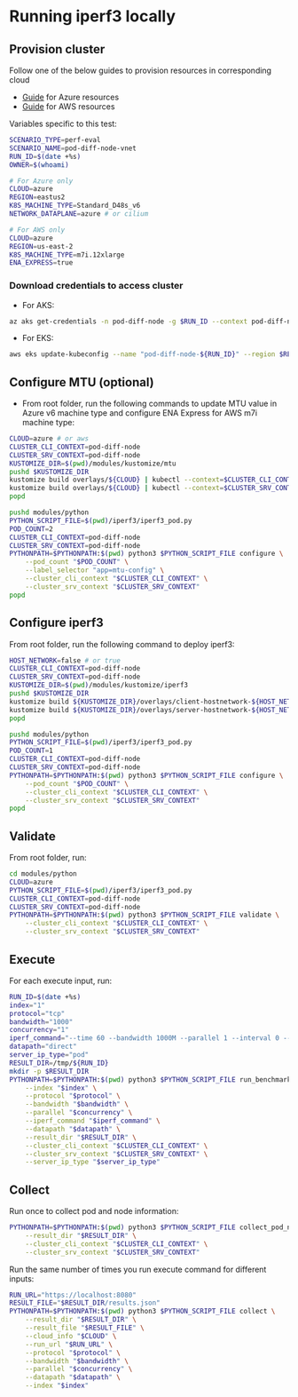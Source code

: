 # Running iperf3 locally

## Provision cluster

Follow one of the below guides to provision resources in corresponding cloud
- [Guide](../../terraform/azure/README.md) for Azure resources
- [Guide](../../terraform/aws/README.md) for AWS resources

Variables specific to this test:

```bash
SCENARIO_TYPE=perf-eval
SCENARIO_NAME=pod-diff-node-vnet
RUN_ID=$(date +%s)
OWNER=$(whoami)

# For Azure only 
CLOUD=azure
REGION=eastus2
K8S_MACHINE_TYPE=Standard_D48s_v6
NETWORK_DATAPLANE=azure # or cilium

# For AWS only
CLOUD=azure
REGION=us-east-2
K8S_MACHINE_TYPE=m7i.12xlarge
ENA_EXPRESS=true
```

### Download credentials to access cluster

- For AKS:

```bash
az aks get-credentials -n pod-diff-node -g $RUN_ID --context pod-diff-node
```

- For EKS:

```bash
aws eks update-kubeconfig --name "pod-diff-node-${RUN_ID}" --region $REGION --alias pod-diff-node
```

## Configure MTU (optional)

- From root folder, run the following commands to update MTU value in Azure v6 machine type and configure ENA Express for AWS m7i machine type:

```bash
CLOUD=azure # or aws
CLUSTER_CLI_CONTEXT=pod-diff-node
CLUSTER_SRV_CONTEXT=pod-diff-node
KUSTOMIZE_DIR=$(pwd)/modules/kustomize/mtu
pushd $KUSTOMIZE_DIR
kustomize build overlays/${CLOUD} | kubectl --context=$CLUSTER_CLI_CONTEXT apply -f -
kustomize build overlays/${CLOUD} | kubectl --context=$CLUSTER_SRV_CONTEXT apply -f -
popd

pushd modules/python
PYTHON_SCRIPT_FILE=$(pwd)/iperf3/iperf3_pod.py
POD_COUNT=2
CLUSTER_CLI_CONTEXT=pod-diff-node
CLUSTER_SRV_CONTEXT=pod-diff-node
PYTHONPATH=$PYTHONPATH:$(pwd) python3 $PYTHON_SCRIPT_FILE configure \
    --pod_count "$POD_COUNT" \
    --label_selector "app=mtu-config" \
    --cluster_cli_context "$CLUSTER_CLI_CONTEXT" \
    --cluster_srv_context "$CLUSTER_SRV_CONTEXT"
popd
```

## Configure iperf3

From root folder, run the following command to deploy iperf3:

```bash
HOST_NETWORK=false # or true
CLUSTER_CLI_CONTEXT=pod-diff-node
CLUSTER_SRV_CONTEXT=pod-diff-node
KUSTOMIZE_DIR=$(pwd)/modules/kustomize/iperf3
pushd $KUSTOMIZE_DIR
kustomize build ${KUSTOMIZE_DIR}/overlays/client-hostnetwork-${HOST_NETWORK} | kubectl --context=$CLUSTER_CLI_CONTEXT apply -f -
kustomize build ${KUSTOMIZE_DIR}/overlays/server-hostnetwork-${HOST_NETWORK} | kubectl --context=$CLUSTER_SRV_CONTEXT apply -f -
popd

pushd modules/python
PYTHON_SCRIPT_FILE=$(pwd)/iperf3/iperf3_pod.py
POD_COUNT=1
CLUSTER_CLI_CONTEXT=pod-diff-node
CLUSTER_SRV_CONTEXT=pod-diff-node
PYTHONPATH=$PYTHONPATH:$(pwd) python3 $PYTHON_SCRIPT_FILE configure \
    --pod_count "$POD_COUNT" \
    --cluster_cli_context "$CLUSTER_CLI_CONTEXT" \
    --cluster_srv_context "$CLUSTER_SRV_CONTEXT"
popd
```

## Validate

From root folder, run:

```bash
cd modules/python
CLOUD=azure
PYTHON_SCRIPT_FILE=$(pwd)/iperf3/iperf3_pod.py
CLUSTER_CLI_CONTEXT=pod-diff-node
CLUSTER_SRV_CONTEXT=pod-diff-node
PYTHONPATH=$PYTHONPATH:$(pwd) python3 $PYTHON_SCRIPT_FILE validate \
    --cluster_cli_context "$CLUSTER_CLI_CONTEXT" \
    --cluster_srv_context "$CLUSTER_SRV_CONTEXT"
```

## Execute

For each execute input, run:

```bash
RUN_ID=$(date +%s)
index="1"
protocol="tcp"
bandwidth="1000"
concurrency="1"
iperf_command="--time 60 --bandwidth 1000M --parallel 1 --interval 0 --port 20003"
datapath="direct"
server_ip_type="pod"
RESULT_DIR=/tmp/${RUN_ID}
mkdir -p $RESULT_DIR
PYTHONPATH=$PYTHONPATH:$(pwd) python3 $PYTHON_SCRIPT_FILE run_benchmark \
    --index "$index" \
    --protocol "$protocol" \
    --bandwidth "$bandwidth" \
    --parallel "$concurrency" \
    --iperf_command "$iperf_command" \
    --datapath "$datapath" \
    --result_dir "$RESULT_DIR" \
    --cluster_cli_context "$CLUSTER_CLI_CONTEXT" \
    --cluster_srv_context "$CLUSTER_SRV_CONTEXT" \
    --server_ip_type "$server_ip_type"
```

## Collect

Run once to collect pod and node information:

```bash
PYTHONPATH=$PYTHONPATH:$(pwd) python3 $PYTHON_SCRIPT_FILE collect_pod_node_info \
    --result_dir "$RESULT_DIR" \
    --cluster_cli_context "$CLUSTER_CLI_CONTEXT" \
    --cluster_srv_context "$CLUSTER_SRV_CONTEXT"
```

Run the same number of times you run execute command for different inputs:

```bash
RUN_URL="https://localhost:8080"
RESULT_FILE="$RESULT_DIR/results.json"
PYTHONPATH=$PYTHONPATH:$(pwd) python3 $PYTHON_SCRIPT_FILE collect \
    --result_dir "$RESULT_DIR" \
    --result_file "$RESULT_FILE" \
    --cloud_info "$CLOUD" \
    --run_url "$RUN_URL" \
    --protocol "$protocol" \
    --bandwidth "$bandwidth" \
    --parallel "$concurrency" \
    --datapath "$datapath" \
    --index "$index"
```
